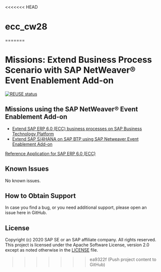 <<<<<<< HEAD
# ecc_cw28
=======
# Missions: Extend Business Process Scenario with SAP NetWeaver® Event Enablement Add-on
[![REUSE status](https://api.reuse.software/badge/github.com/SAP-samples/cloud-extension-ecc-business-process)](https://api.reuse.software/info/github.com/SAP-samples/cloud-extension-ecc-business-process)

## Missions using the SAP NetWeaver® Event Enablement Add-on
* [Extend SAP ERP 6.0 (ECC) business processes on SAP Business Technology Platform](../../tree/mission/mission/overview/ECCMission.md)
* [Extend SAP S/4HANA on SAP BTP using SAP Netweaver Event Enablement Add-on](../../tree/mission/mission/overview/S4HMission.md)

[Reference Application for SAP ERP 6.0 (ECC)](./RefApp.md)

## Known Issues

No known issues.

## How to Obtain Support

In case you find a bug, or you need additional support, please open an issue here in GitHub.

## License
Copyright (c) 2020 SAP SE or an SAP affiliate company. All rights reserved. This project is licensed under the Apache Software License, version 2.0 except as noted otherwise in the [LICENSE](LICENSES/Apache-2.0.txt) file.


>>>>>>> ea9322f (Push project content to GitHub)
